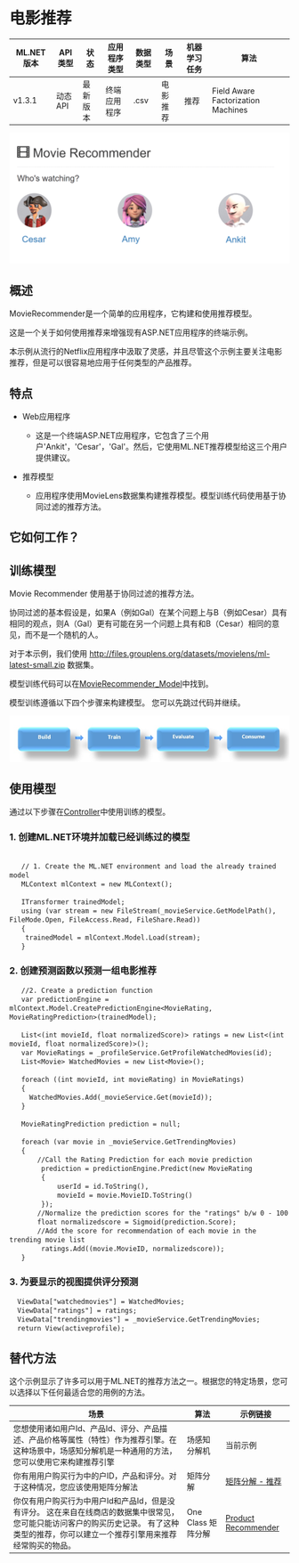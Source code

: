 # 电影推荐 

| ML.NET 版本 | API 类型          | 状态                        | 应用程序类型    | 数据类型 | 场景            | 机器学习任务                   | 算法                  |
|----------------|-------------------|-------------------------------|-------------|-----------|---------------------|---------------------------|-----------------------------|
|v1.3.1     | 动态 API | 最新版本 | 终端应用程序 | .csv | 电影推荐 | 推荐 | Field Aware Factorization Machines |

![Alt Text](https://github.com/dotnet/machinelearning-samples/blob/master/samples/csharp/end-to-end-apps/Recommendation-MovieRecommender/MovieRecommender/movierecommender/wwwroot/images/movierecommender.gif)

## 概述

MovieRecommender是一个简单的应用程序，它构建和使用推荐模型。

这是一个关于如何使用推荐来增强现有ASP.NET应用程序的终端示例。

本示例从流行的Netflix应用程序中汲取了灵感，并且尽管这个示例主要关注电影推荐，但是可以很容易地应用于任何类型的产品推荐。

## 特点
* Web应用程序 
    * 这是一个终端ASP.NET应用程序，它包含了三个用户'Ankit'，'Cesar'，'Gal'。然后，它使用ML.NET推荐模型给这三个用户提供建议。
      
* 推荐模型 
    * 应用程序使用MovieLens数据集构建推荐模型。模型训练代码使用基于协同过滤的推荐方法。

## 它如何工作？

## 训练模型

Movie Recommender 使用基于协同过滤的推荐方法。

协同过滤的基本假设是，如果A（例如Gal）在某个问题上与B（例如Cesar）具有相同的观点，则A（Gal）更有可能在另一个问题上具有和B（Cesar）相同的意见，而不是一个随机的人。

对于本示例，我们使用 http://files.grouplens.org/datasets/movielens/ml-latest-small.zip 数据集。

模型训练代码可以在[MovieRecommender_Model](https://github.com/dotnet/machinelearning-samples/tree/master/samples/csharp/end-to-end-apps/Recommendation-MovieRecommender/MovieRecommender_Model)中找到。

模型训练遵循以下四个步骤来构建模型。 您可以先跳过代码并继续。

![Build -> Train -> Evaluate -> Consume](https://github.com/dotnet/machinelearning-samples/blob/master/samples/csharp/getting-started/shared_content/modelpipeline.png)

## 使用模型

通过以下步骤在[Controller](https://github.com/dotnet/machinelearning-samples/blob/master/samples/csharp/end-to-end-apps/Recommendation-MovieRecommender/MovieRecommender/movierecommender/Controllers/MoviesController.cs#L60)中使用训练的模型。

### 1. 创建ML.NET环境并加载已经训练过的模型

```CSharp

   // 1. Create the ML.NET environment and load the already trained model
   MLContext mlContext = new MLContext();
            
   ITransformer trainedModel;
   using (var stream = new FileStream(_movieService.GetModelPath(), FileMode.Open, FileAccess.Read, FileShare.Read))
   {
    trainedModel = mlContext.Model.Load(stream);
   }
 ```
### 2. 创建预测函数以预测一组电影推荐

```CSharp
   //2. Create a prediction function
   var predictionEngine = mlContext.Model.CreatePredictionEngine<MovieRating, MovieRatingPrediction>(trainedModel);
            
   List<(int movieId, float normalizedScore)> ratings = new List<(int movieId, float normalizedScore)>();
   var MovieRatings = _profileService.GetProfileWatchedMovies(id);
   List<Movie> WatchedMovies = new List<Movie>();

   foreach ((int movieId, int movieRating) in MovieRatings)
   {
     WatchedMovies.Add(_movieService.Get(movieId));
   }
   
   MovieRatingPrediction prediction = null;
   
   foreach (var movie in _movieService.GetTrendingMovies)
   {
       //Call the Rating Prediction for each movie prediction
        prediction = predictionEngine.Predict(new MovieRating
        {
            userId = id.ToString(),
            movieId = movie.MovieID.ToString()
        });
       //Normalize the prediction scores for the "ratings" b/w 0 - 100
       float normalizedscore = Sigmoid(prediction.Score);
       //Add the score for recommendation of each movie in the trending movie list
        ratings.Add((movie.MovieID, normalizedscore));
   }
 ```

### 3. 为要显示的视图提供评分预测

```CSharp
  ViewData["watchedmovies"] = WatchedMovies;
  ViewData["ratings"] = ratings;
  ViewData["trendingmovies"] = _movieService.GetTrendingMovies;
  return View(activeprofile);
 ```

## 替代方法 
这个示例显示了许多可以用于ML.NET的推荐方法之一。根据您的特定场景，您可以选择以下任何最适合您的用例的方法。

| 场景 | 算法 | 示例链接
| --- | --- | --- | 
| 您想使用诸如用户Id、产品Id、评分、产品描述、产品价格等属性（特性）作为推荐引擎。在这种场景中，场感知分解机是一种通用的方法，您可以使用它来构建推荐引擎 | 场感知分解机 | 当前示例 | 
| 你有用用户购买行为中的户ID，产品和评分。对于这种情况，您应该使用矩阵分解法  | 矩阵分解 | [矩阵分解 - 推荐](https://github.com/dotnet/machinelearning-samples/tree/master/samples/csharp/getting-started/MatrixFactorization_MovieRecommendation)| 
| 你仅有用户购买行为中用户Id和产品Id，但是没有评分。 这在来自在线商店的数据集中很常见，您可能只能访问客户的购买历史记录。 有了这种类型的推荐，你可以建立一个推荐引擎用来推荐经常购买的物品。 | One Class 矩阵分解 | [Product Recommender](https://github.com/dotnet/machinelearning-samples/tree/master/samples/csharp/getting-started/MatrixFactorization_ProductRecommendation) | 



